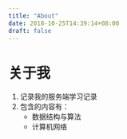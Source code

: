 ```yaml
---
title: "About"
date: 2018-10-25T14:39:14+08:00
draft: false
---
```

# 关于我
1. 记录我的服务端学习记录
2. 包含的内容有：
	- 数据结构与算法
	- 计算机网络
	
